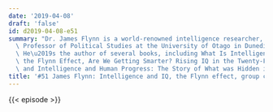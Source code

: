 ```yaml
---
date: '2019-04-08'
draft: 'false'
id: d2019-04-08-e51
summary: "Dr. James Flynn is a world-renowned intelligence researcher, an Emeritus\
  \ Professor of Political Studies at the University of Otago in Dunedin, New Zealand.\
  \ He\u2019s the author of several books, including What Is Intelligence: Beyond\
  \ the Flynn Effect, Are We Getting Smarter? Rising IQ in the Twenty-First Century,\
  \ and Intelligence and Human Progress: The Story of What was Hidden in our Genes."
title: '#51 James Flynn: Intelligence and IQ, the Flynn effect, group comparisons'
---
```

{{< episode >}}
